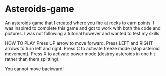 # Asteroids-game
An asteroids game that I created where you fire at rocks to earn points. I was inspired to complete this game and got to work with both the code and
pictures. I was not following a tutorial however and wanted to test my skills.


HOW TO PLAY
Press UP arrow to move forward.
Press LEFT and RIGHT arrows to turn left and right.
Press C to activate freeze mode (stop asteroid movement).
Press X to activate power mode (destroy asteroids in one hit rather than them splitting).

You cannot move backward!
